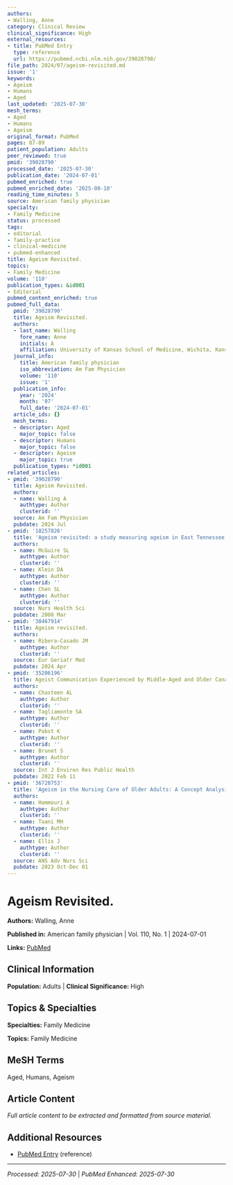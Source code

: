 ```yaml
---
authors:
- Walling, Anne
category: Clinical Review
clinical_significance: High
external_resources:
- title: PubMed Entry
  type: reference
  url: https://pubmed.ncbi.nlm.nih.gov/39028790/
file_path: 2024/07/ageism-revisited.md
issue: '1'
keywords:
- Ageism
- Humans
- Aged
last_updated: '2025-07-30'
mesh_terms:
- Aged
- Humans
- Ageism
original_format: PubMed
pages: 87-89
patient_population: Adults
peer_reviewed: true
pmid: '39028790'
processed_date: '2025-07-30'
publication_date: '2024-07-01'
pubmed_enriched: true
pubmed_enriched_date: '2025-08-10'
reading_time_minutes: 5
source: American family physician
specialty:
- Family Medicine
status: processed
tags:
- editorial
- family-practice
- clinical-medicine
- pubmed-enhanced
title: Ageism Revisited.
topics:
- Family Medicine
volume: '110'
publication_types: &id001
- Editorial
pubmed_content_enriched: true
pubmed_full_data:
  pmid: '39028790'
  title: Ageism Revisited.
  authors:
  - last_name: Walling
    fore_name: Anne
    initials: A
    affiliation: University of Kansas School of Medicine, Wichita, Kansas.
  journal_info:
    title: American family physician
    iso_abbreviation: Am Fam Physician
    volume: '110'
    issue: '1'
  publication_info:
    year: '2024'
    month: '07'
    full_date: '2024-07-01'
  article_ids: {}
  mesh_terms:
  - descriptor: Aged
    major_topic: false
  - descriptor: Humans
    major_topic: false
  - descriptor: Ageism
    major_topic: true
  publication_types: *id001
related_articles:
- pmid: '39028790'
  title: Ageism Revisited.
  authors:
  - name: Walling A
    authtype: Author
    clusterid: ''
  source: Am Fam Physician
  pubdate: 2024 Jul
- pmid: '18257826'
  title: 'Ageism revisited: a study measuring ageism in East Tennessee, USA.'
  authors:
  - name: McGuire SL
    authtype: Author
    clusterid: ''
  - name: Klein DA
    authtype: Author
    clusterid: ''
  - name: Chen SL
    authtype: Author
    clusterid: ''
  source: Nurs Health Sci
  pubdate: 2008 Mar
- pmid: '38467914'
  title: Ageism revisited.
  authors:
  - name: Ribera-Casado JM
    authtype: Author
    clusterid: ''
  source: Eur Geriatr Med
  pubdate: 2024 Apr
- pmid: '35206196'
  title: Ageist Communication Experienced by Middle-Aged and Older Canadians.
  authors:
  - name: Chasteen AL
    authtype: Author
    clusterid: ''
  - name: Tagliamonte SA
    authtype: Author
    clusterid: ''
  - name: Pabst K
    authtype: Author
    clusterid: ''
  - name: Brunet S
    authtype: Author
    clusterid: ''
  source: Int J Environ Res Public Health
  pubdate: 2022 Feb 11
- pmid: '36728753'
  title: 'Ageism in the Nursing Care of Older Adults: A Concept Analysis.'
  authors:
  - name: Hammouri A
    authtype: Author
    clusterid: ''
  - name: Taani MH
    authtype: Author
    clusterid: ''
  - name: Ellis J
    authtype: Author
    clusterid: ''
  source: ANS Adv Nurs Sci
  pubdate: 2023 Oct-Dec 01
---
```


# Ageism Revisited.

**Authors:** Walling, Anne

**Published in:** American family physician | Vol. 110, No. 1 | 2024-07-01

**Links:** [PubMed](https://pubmed.ncbi.nlm.nih.gov/39028790/)

## Clinical Information

**Population:** Adults | **Clinical Significance:** High

## Topics & Specialties

**Specialties:** Family Medicine

**Topics:** Family Medicine

## MeSH Terms

Aged, Humans, Ageism

## Article Content

*Full article content to be extracted and formatted from source material.*

## Additional Resources

- [PubMed Entry](https://pubmed.ncbi.nlm.nih.gov/39028790/) (reference)

---

*Processed: 2025-07-30* | *PubMed Enhanced: 2025-07-30*
